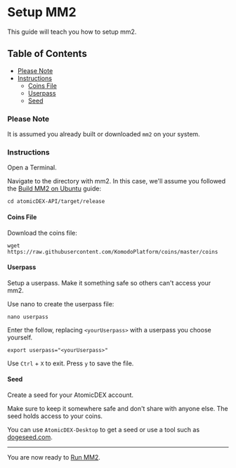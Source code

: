 # Setup MM2

This guide will teach you how to setup mm2.

## Table of Contents

  - [Please Note](#Please-Note)
  - [Instructions](#Instructions)
      - [Coins File](#Coins-File)
      - [Userpass](#Userpass)
      - [Seed](#Seed)

### Please Note

It is assumed you already built or downloaded `mm2` on your system.

### Instructions

Open a Terminal.

Navigate to the directory with mm2. In this case, we'll assume you followed the [Build MM2 on Ubuntu](Build-MM2-On-Ubuntu.md) guide:

`cd atomicDEX-API/target/release`

#### Coins File

Download the coins file:

`wget https://raw.githubusercontent.com/KomodoPlatform/coins/master/coins`

#### Userpass

Setup a userpass. Make it something safe so others can't access your mm2.

Use nano to create the userpass file:

`nano userpass`

Enter the follow, replacing `<yourUserpass>` with a userpass you choose yourself.

`export userpass="<yourUserpass>"`

Use `Ctrl` + `X` to exit. Press `y` to save the file.

#### Seed

Create a seed for your AtomicDEX account.

Make sure to keep it somewhere safe and don't share with anyone else. The seed holds access to your coins.

You can use `AtomicDEX-Desktop` to get a seed or use a tool such as [dogeseed.com](dogeseed.com).

------

You are now ready to [Run MM2](Run-MM2.md).
